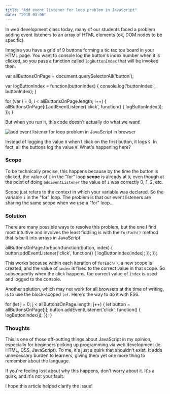 ```yaml
---
title: "Add event listener for loop problem in JavaScript"
date: "2018-03-06"
---
```


In web development class today, many of our students faced a problem adding event listeners to an array of HTML elements (ok, DOM nodes to be specific).

Imagine you have a grid of 9 buttons forming a tic tac toe board in your HTML page. You want to console log the button's index number when it is clicked, so you pass a function called `logButtonIndex` that will be invoked then.

var allButtonsOnPage = document.querySelectorAll('button');

var logButtonIndex = function(buttonIndex) {
  console.log('buttonIndex:', buttonIndex);
}

for (var i = 0; i < allButtonsOnPage.length; i++) {
  allButtonsOnPage\[i\].addEventListener('click', function() {
    logButtonIndex(i);
  });
}

But when you run it, this code doesn't actually do what we want!

![add event listener for loop problem in JavaScript in browser](http://gph.to/2FVGYp3)

Instead of logging the value `0` when I click on the first button, it logs `9`. In fact, all the buttons log the value `9`! What's happening here?

### Scope

To be technically precise, this happens because by the time the button is clicked, the value of `i` in the "for" loop **scope** is already at `9`, even though at the point of doing `addEventListener` the value of `i` was correctly 0, 1, 2, etc.

Scope just refers to the context in which your variable was declared. So the variable `i` in the "for" loop. The problem is that our event listeners are sharing the same scope when we use a "for" loop...

### Solution

There are many possible ways to resolve this problem, but the one I find most intuitive and involves the least fiddling is with the `forEach()` method that is built into arrays in JavaScript.

allButtonsOnPage.forEach(function(button, index) {
  button.addEventListener('click', function() {
    logButtonIndex(index);
  });
});

This works because within each iteration of `forEach()`, a new scope is created, and the value of `index` is fixed to the correct value in that scope. So subsequently when the click happens, the correct value of `index` is used and logged to the console.

Another solution, which may not work for all browsers at the time of writing, is to use the block-scoped `let`. Here's the way to do it with ES6.

for (let j = 0; j < allButtonsOnPage.length; j++) {
  let button = allButtonsOnPage\[j\];
  button.addEventListener('click', function() {
    logButtonIndex(j);
  });
}

### Thoughts

This is one of those off-putting things about JavaScript in my opinion, especially for beginners picking up programming via web development (ie. HTML, CSS, JavaScript). To me, it's just a quirk that shouldn't exist. It adds unnecessary burden to learners, giving them yet one more thing to remember about the language.

If you're feeling lost about why this happens, don't worry about it. It's a quirk, and it's not your fault.

I hope this article helped clarify the issue!
